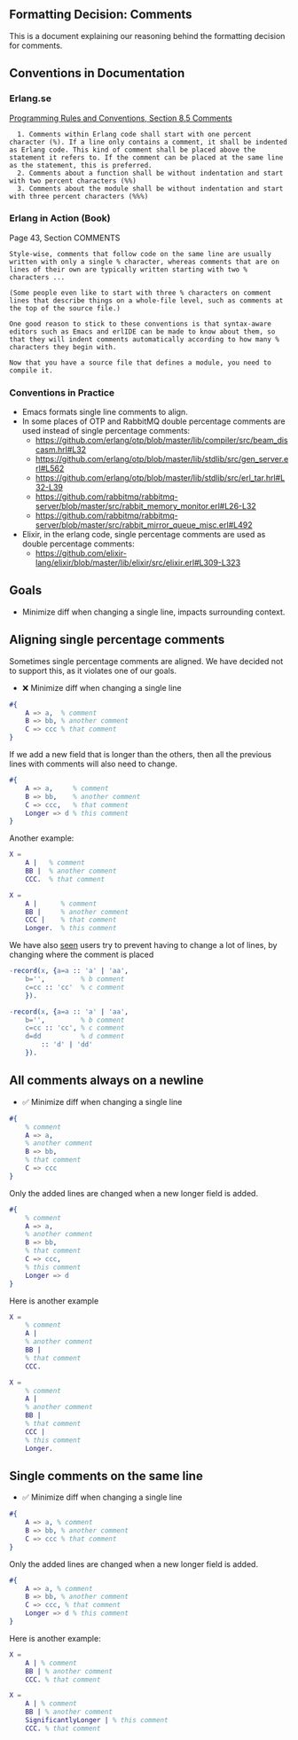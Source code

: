## Formatting Decision: Comments

This is a document explaining our reasoning behind the formatting decision for comments.

## Conventions in Documentation

### Erlang.se

[Programming Rules and Conventions, Section 8.5 Comments](http://www.erlang.se/doc/programming_rules.shtml#HDR36)

```
  1. Comments within Erlang code shall start with one percent character (%). If a line only contains a comment, it shall be indented as Erlang code. This kind of comment shall be placed above the statement it refers to. If the comment can be placed at the same line as the statement, this is preferred.
  2. Comments about a function shall be without indentation and start with two percent characters (%%)
  3. Comments about the module shall be without indentation and start with three percent characters (%%%)
```

### Erlang in Action (Book)
Page 43, Section COMMENTS

```
Style-wise, comments that follow code on the same line are usually written with only a single % character, whereas comments that are on lines of their own are typically written starting with two % characters ...

(Some people even like to start with three % characters on comment lines that describe things on a whole-file level, such as comments at the top of the source file.)

One good reason to stick to these conventions is that syntax-aware editors such as Emacs and erlIDE can be made to know about them, so that they will indent comments automatically according to how many % characters they begin with.

Now that you have a source file that defines a module, you need to compile it.
```

### Conventions in Practice

 - Emacs formats single line comments to align.
 - In some places of OTP and RabbitMQ double percentage comments are used instead of single percentage comments:
   * https://github.com/erlang/otp/blob/master/lib/compiler/src/beam_discasm.hrl#L32
   * https://github.com/erlang/otp/blob/master/lib/stdlib/src/gen_server.erl#L562
   * https://github.com/erlang/otp/blob/master/lib/stdlib/src/erl_tar.hrl#L32-L39
   * https://github.com/rabbitmq/rabbitmq-server/blob/master/src/rabbit_memory_monitor.erl#L26-L32
   * https://github.com/rabbitmq/rabbitmq-server/blob/master/src/rabbit_mirror_queue_misc.erl#L492
 - Elixir, in the erlang code, single percentage comments are used as double percentage comments:
   * https://github.com/elixir-lang/elixir/blob/master/lib/elixir/src/elixir.erl#L309-L323

## Goals

  - Minimize diff when changing a single line, impacts surrounding context.

## Aligning single percentage comments

Sometimes single percentage comments are aligned.
We have decided not to support this, as it violates one of our goals.

 - ❌ Minimize diff when changing a single line

```erlang
#{
    A => a,  % comment
    B => bb, % another comment
    C => ccc % that comment
}
```

If we add a new field that is longer than the others,
then all the previous lines with comments will also need to change.

```erlang
#{
    A => a,     % comment
    B => bb,    % another comment
    C => ccc,   % that comment
    Longer => d % this comment
}
```

Another example:

```erlang
X =
    A |   % comment
    BB |  % another comment
    CCC.  % that comment
```

```erlang
X =
    A |      % comment
    BB |     % another comment
    CCC |    % that comment
    Longer.  % this comment
```

We have also [seen](https://github.com/erlang/otp/blob/master/lib/stdlib/src/erl_lint.erl#L107) users try to prevent having to change a lot of lines, by changing where the comment is placed

```erlang
-record(x, {a=a :: 'a' | 'aa',
    b='',         % b comment
    c=cc :: 'cc'  % c comment
    }).
```

```erlang
-record(x, {a=a :: 'a' | 'aa',
    b='',         % b comment
    c=cc :: 'cc', % c comment
    d=dd          % d comment
        :: 'd' | 'dd'
    }).
```


## All comments always on a newline

- ✅ Minimize diff when changing a single line

```erlang
#{
    % comment
    A => a,
    % another comment
    B => bb,
    % that comment
    C => ccc
}
```

Only the added lines are changed when a new longer field is added.

```erlang
#{
    % comment
    A => a,
    % another comment
    B => bb,
    % that comment
    C => ccc,
    % this comment
    Longer => d
}
```

Here is another example

```erlang
X =
    % comment
    A |
    % another comment
    BB |
    % that comment
    CCC.
```

```erlang
X =
    % comment
    A |
    % another comment
    BB |
    % that comment
    CCC |
    % this comment
    Longer.
```

## Single comments on the same line

- ✅ Minimize diff when changing a single line

```erlang
#{
    A => a, % comment
    B => bb, % another comment
    C => ccc % that comment
}
```

Only the added lines are changed when a new longer field is added.

```erlang
#{
    A => a, % comment
    B => bb, % another comment
    C => ccc, % that comment
    Longer => d % this comment
}
```

Here is another example:

```erlang
X =
    A | % comment
    BB | % another comment
    CCC. % that comment
```

```erlang
X =
    A | % comment
    BB | % another comment
    SignificantlyLonger | % this comment
    CCC. % that comment
```
